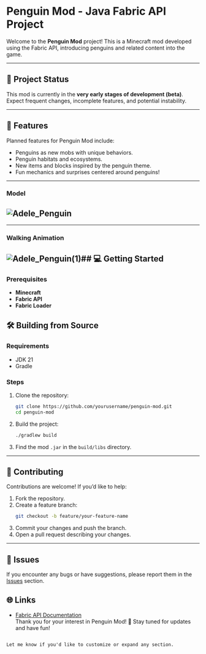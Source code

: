 
# Penguin Mod - Java Fabric API Project  

Welcome to the **Penguin Mod** project! This is a Minecraft mod developed using the Fabric API, introducing penguins and related content into the game.  

---

## 🚧 **Project Status**  
This mod is currently in the **very early stages of development (beta)**. Expect frequent changes, incomplete features, and potential instability.  

---

## 🐧 **Features**  
Planned features for Penguin Mod include:  
- Penguins as new mobs with unique behaviors.  
- Penguin habitats and ecosystems.  
- New items and blocks inspired by the penguin theme.  
- Fun mechanics and surprises centered around penguins!  

---
### Model 
![Adele_Penguin](https://github.com/user-attachments/assets/13f55e22-b371-4891-a3b6-957ae9d60cee)
---
---
### Walking Animation
![Adele_Penguin(1)](https://github.com/user-attachments/assets/f6b6e93c-049e-4821-87c0-e4ad2c7ad432)## 💻 **Getting Started**  
---
### Prerequisites  
- **Minecraft**
- **Fabric API** 
- **Fabric Loader**  



## 🛠️ **Building from Source**  

### Requirements  
- JDK 21 
- Gradle  

### Steps  
1. Clone the repository:  
   ```bash  
   git clone https://github.com/yourusername/penguin-mod.git  
   cd penguin-mod  
   ```  
2. Build the project:  
   ```bash  
   ./gradlew build  
   ```  
3. Find the mod `.jar` in the `build/libs` directory.  

---

## 🤝 **Contributing**  
Contributions are welcome! If you’d like to help:  
1. Fork the repository.  
2. Create a feature branch:  
   ```bash  
   git checkout -b feature/your-feature-name  
   ```  
3. Commit your changes and push the branch.  
4. Open a pull request describing your changes.  

---

## 🐛 **Issues**  
If you encounter any bugs or have suggestions, please report them in the [Issues](https://github.com/PSB1234/Penguin_Mod/issues) section.  



## 🌐 **Links**  
- [Fabric API Documentation](https://fabricmc.net/)  
Thank you for your interest in Penguin Mod! 🐧 Stay tuned for updates and have fun!  
```  

Let me know if you'd like to customize or expand any section.
